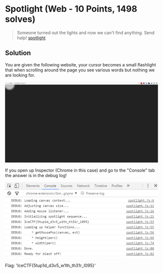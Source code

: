Spotlight (Web - 10 Points, 1498 solves)
========================================

> Someone turned out the lights and now we can't find anything. Send halp! [spotlight](http://spotlight.vuln.icec.tf/)


Solution
--------

You are given the following website, your cursor becomes a small flashlight that when scrolling around the page you see various words but nothing we are looking for.

![](website.png)

If you open up Inspector (Chrome in this case) and go to the "Console" tab the answer is in the debug log!

![](debug.png)


Flag: 'IceCTF{5tup1d_d3v5_w1th_th31r_l095}'
